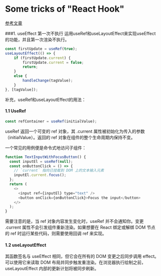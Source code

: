 # Some tricks of "React Hook"

[参考文章](http://www.ruanyifeng.com/blog/2020/09/react-hooks-useeffect-tutorial.html)

###1. useEffect 第一次不执行
运用useRef和useLayoutEffect来实现useEffect的功能，并且第一次渲染不执行。

``` JavaScript
const firstUpdate = useRef(true);
useLayoutEffect(() => {
    if (firstUpdate.current) {
        firstUpdate.current = false;
        return;
    }
    else {
        handleChange(tagValue);
    }
}, [tagValue]);
```

补充，useRef和useLayoutEffect的用法：
<br>

#### 1.1 UseRef

``` JavaScript
const refContainer = useRef(initialValue);
```

useRef 返回一个可变的 ref 对象，其 .current 属性被初始化为传入的参数（initialValue）。返回的 ref 对象在组件的整个生命周期内保持不变。

一个常见的用例便是命令式地访问子组件：

```JavaScript
function TextInputWithFocusButton() {
  const inputEl = useRef(null);
  const onButtonClick = () => {
    // `current` 指向已挂载到 DOM 上的文本输入元素
    inputEl.current.focus();
  };
  return (
    <>
      <input ref={inputEl} type="text" />
      <button onClick={onButtonClick}>Focus the input</button>
    </>
  );
}
```

需要注意的是，当 ref 对象内容发生变化时，useRef 并不会通知你。变更 .current 属性不会引发组件重新渲染。如果想要在 React 绑定或解绑 DOM 节点的 ref 时运行某些代码，则需要使用回调 ref 来实现。
<br>

#### 1.2 useLayoutEffect

其函数签名与 useEffect 相同，但它会在所有的 DOM 变更之后同步调用 effect。可以使用它来读取 DOM 布局并同步触发重渲染。在浏览器执行绘制之前，useLayoutEffect 内部的更新计划将被同步刷新。

